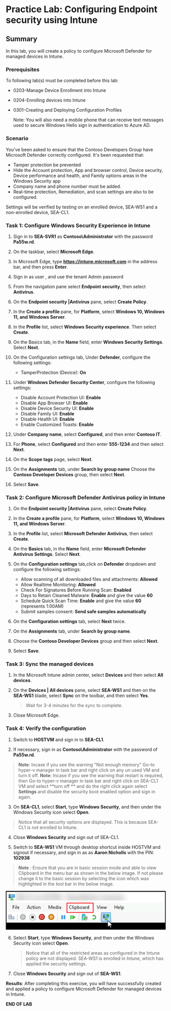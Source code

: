 # Practice Lab: Configuring Endpoint security using Intune

## Summary

In this lab, you will create a policy to configure Microsoft Defender for managed devices in Intune.

### Prerequisites

To following lab(s) must be completed before this lab:

- 0203-Manage Device Enrollment into Intune

- 0204-Enrolling devices into Intune

- 0301-Creating and Deploying Configuration Profiles

  Note: You will also need a mobile phone that can receive text messages used to secure Windows Hello sign in authentication to Azure AD.

### Scenario

You've been asked to ensure that the Contoso Developers Group have Microsoft Defender correctly configured. It's been requested that:
* Tamper protection be prevented
* Hide the Account protection, App and browser control, Device security, Device performance and health, and Family options areas in the Windows Security app
* Company name and phone number must be added. 
* Real-time protection, Remediation, and scan settings are also to be configured.

Settings will be verified by testing on an enrolled device, SEA-WS1 and a non-enrolled device, SEA-CL1.

### Task 1: Configure Windows Security Experience in Intune

1. Sign in to **SEA-SVR1** as **Contoso\\Administrator** with the password **Pa55w.rd**. 

2. On the taskbar, select **Microsoft Edge**.

3. In Microsoft Edge, type **https://intune.microsoft.com** in the  address bar, and then press **Enter**. 

4. Sign in as user **<inject key="AzureAdUserEmail"></inject>**, and use the tenant Admin password **<inject key="AzureAdUserPassword"></inject>** 

5. From the navigation pane select **Endpoint security**, then select **Antivirus**.

6. On the **Endpoint security |Antivirus** pane, select **Create Policy**.

7. In the **Create a profile** pane, for **Platform**, select **Windows 10, Windows 11, and Windows Server**. 

8. In the **Profile** list, select **Windows Security experience**. Then select **Create**.


9. On the Basics tab, in the **Name** field, enter **Windows Security Settings**. Select **Next**.

10. On the Configuration settings tab, Under **Defender**, configure the following settings:
    - TamperProtection (Device): **On**

11. Under **Windows Defender Security Center**, configure the following settings:
     - Disable Account Protection UI: **Enable**
     - Disable App Browser UI: **Enable**
     - Disable Device Security UI: **Enable**
     - Disable Family UI: **Enable**
     - Disable Health UI: **Enable**
     - Enable Customized Toasts: **Enable**

12. Under **Company name**, select **Configured**, and then enter **Contoso IT**.

13. For **Phone**, select **Configured** and then enter **555-1234** and then select **Next**.

14. On the **Scope tags** page, select **Next**.

15. On the **Assignments** tab, under **Search by group name** Choose the **Contoso Developer Devices** group, then select **Next**.

16. Select **Save**.

### Task 2: Configure Microsoft Defender Antivirus policy in Intune

1. On the **Endpoint security |Antivirus** pane, select **Create Policy**.

2. In the **Create a profile** pane, for **Platform**, select **Windows 10, Windows 11, and Windows Server**. 

3. In the **Profile** list, select **Microsoft Defender Antivirus**, then select **Create**.

4. On the **Basics** tab, in the **Name** field, enter **Microsoft Defender Antivirus Settings**. Select **Next**.

5. On the **Configuration settings** tab,click on **Defender** dropdown  and configure the following settings:

   - Allow scanning of all downloaded files and attachments: **Allowed**
   - Allow Realtime Monitoring: **Allowed**
   - Check For Signatures Before Running Scan: **Enabled**
   - Days to Retain Cleaned Malware: **Enable** and give the value **60**
   - Schedule Quick Scan Time: **Enable** and give the value **60** (represents 1:00AM)
   - Submit samples consent: **Send safe samples automatically**

6. On the **Configuration settings** tab, select **Next** twice.

7. On the **Assignments** tab, under **Search by group name**. 

8. Choose the **Contoso Developer Devices** group and then select **Next**.

9. Select **Save**.

### Task 3: Sync the managed devices

1. In the Microsoft Intune admin center, select **Devices** and then select **All devices**.  

2. On the **Devices | All devices** pane, select **SEA-WS1** and then on the **SEA-WS1** blade, select **Sync** on the toolbar, and then select **Yes**. 

   > Wait for 3-4 minutes for the sync to complete.

3. Close Microsoft Edge.

### Task 4: Verify the configuration

1. Switch to **HOSTVM** and sign in to **SEA-CL1**.

2. If necessary, sign in as **Contoso\Administrator** with the password of **Pa55w.rd**.

  >**Note**: Incase if you see the warning "Not enough memory" Go-to hyper-v manager in task bar and right click on any un used VM  and turn it off.
   >**Note**: Incase if you see the warning that restart is required, then Go-to hyper-v manager in task bar and right click on SEA-CL1 VM and select **turn off ** and do the right click again select **Settings** and disable the security boot enabled option and sign in again.

3. On **SEA-CL1**, select **Start**, type **Windows Security**, and then under the Windows Security icon select **Open**.

  > Notice that all security options are displayed. This is because SEA-CL1 is not enrolled to Intune.

4. Close **Windows Security** and sign out of SEA-CL1.

5. Switch to **SEA-WS1** VM through desktop shortcut inside HOSTVM and signout if necessary, and sign in as as **Aaron Nicholls** with the PIN: **102938**
  
>**Note** : Ensure that you are in basic session mode and able to view Clipboard in the menu bar as shown in the below image. If not please change it to the basic session by selecting the icon which was highlighted in the tool bar in the below image.

  ![](../media/passwordwriteback1.png) 

6. Select **Start**, type **Windows Security**, and then under the Windows Security icon select **Open**.

   > Notice that all of the restricted areas as configured in the Intune policy are not displayed. SEA-WS1 is enrolled in Intune, which has applied the security settings.

7. Close **Windows Security** and sign out of **SEA-WS1**.

**Results**: After completing this exercise, you will have successfully created and applied a policy to configure Microsoft Defender for managed devices in Intune.

**END OF LAB**

